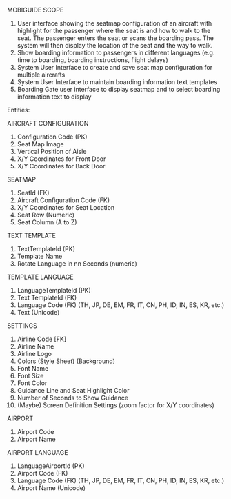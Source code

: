 MOBIGUIDE SCOPE

1. User interface showing the seatmap configuration of an aircraft with highlight for the passenger where the seat is and how to walk to the seat. The passenger enters the seat or scans the boarding pass. The system will then display the location of the seat and the way to walk.
2. Show boarding information to passengers in different languages (e.g. time to boarding, boarding instructions, flight delays)
3. System User Interface to create and save seat map configuration for multiple aircrafts
4. System User Interface to maintain boarding information text templates
5. Boarding Gate user interface to display seatmap and to select boarding information text to display

Entities:

AIRCRAFT CONFIGURATION

1. Configuration Code (PK)
2. Seat Map Image
3. Vertical Position of Aisle
4. X/Y Coordinates for Front Door
5. X/Y Coordinates for Back Door

SEATMAP

1. SeatId (FK)
2. Aircraft Configuration Code (FK)
3. X/Y Coordinates for Seat Location
4. Seat Row (Numeric)
5. Seat Column (A to Z)

TEXT TEMPLATE

1. TextTemplateId (PK)
2. Template Name
3. Rotate Language in nn Seconds (numeric)

TEMPLATE LANGUAGE

1. LanguageTemplateId (PK)
2. Text TemplateId (FK)
3. Language Code (FK) (TH, JP, DE, EM, FR, IT, CN, PH, ID, IN, ES, KR, etc.)
4. Text (Unicode)

SETTINGS

1. Airline Code [FK]
2. Airline Name
3. Airline Logo
4. Colors (Style Sheet) (Background)
5. Font Name
6. Font Size
7. Font Color
8. Guidance Line and Seat Highlight Color
9. Number of Seconds to Show Guidance 
10. (Maybe) Screen Definition Settings (zoom factor for X/Y coordinates)

AIRPORT

1. Airport Code
2. Airport Name

AIRPORT LANGUAGE

1. LanguageAirportId (PK)
2. Airport Code (FK)
3. Language Code (FK) (TH, JP, DE, EM, FR, IT, CN, PH, ID, IN, ES, KR, etc.)
4. Airport Name (Unicode)